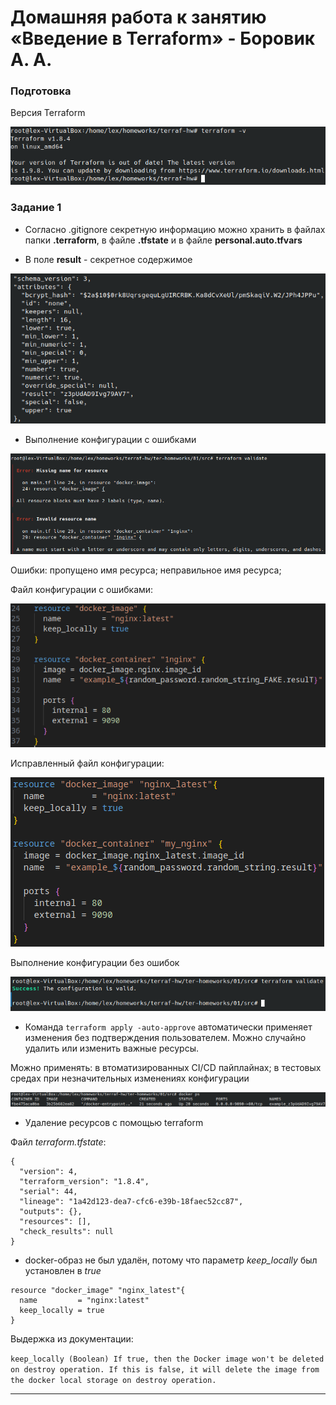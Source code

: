 # Домашняя работа к занятию «Введение в Terraform» - Боровик А. А.

### Подготовка

Версия Terraform

![Версия Terraform](https://github.com/Lex-Chaos/terintro-hw/blob/main/img/Task-0-1.png)

### Задание 1

- Согласно .gitignore секретную информацию можно хранить в файлах папки **.terraform**, в файле **.tfstate** и в файле **personal.auto.tfvars**

- В поле **result** - секретное содержимое

![Версия Terraform](https://github.com/Lex-Chaos/terintro-hw/blob/main/img/Task-1-2.png)

- Выполнение конфигурации с ошибками

![Выполнено с ошибками](https://github.com/Lex-Chaos/terintro-hw/blob/main/img/Task-1-3.png)

Ошибки:
 пропущено имя ресурса;
 неправильное имя ресурса;

Файл конфигурации с ошибками:

![Конфигурация с ошибками](https://github.com/Lex-Chaos/terintro-hw/blob/main/img/Task-1-4.png)

Исправленный файл конфигурации:

![Исправленная конфигурация](https://github.com/Lex-Chaos/terintro-hw/blob/main/img/Task-1-5.png)

Выполнение конфигурации без ошибок

![Выполнено без ошибок](https://github.com/Lex-Chaos/terintro-hw/blob/main/img/Task-1-6.png)

- Команда `terraform apply -auto-approve` автоматически применяет изменения без подтверждения пользователем. Можно случайно удалить или изменить важные ресурсы.

Можно применять:
 в втоматизированных CI/CD пайплайнах;
 в тестовых средах
 при незначительных изменениях конфигурации

![Результат docker ps](https://github.com/Lex-Chaos/terintro-hw/blob/main/img/Task-1-7.png)

- Удаление ресурсов с помощью terraform

Файл *terraform.tfstate*:

```
{
  "version": 4,
  "terraform_version": "1.8.4",
  "serial": 44,
  "lineage": "1a42d123-dea7-cfc6-e39b-18faec52cc87",
  "outputs": {},
  "resources": [],
  "check_results": null
}
```

- docker-образ не был удалён, потому что параметр *keep_locally* был установлен в *true*

```
resource "docker_image" "nginx_latest"{
  name         = "nginx:latest"
  keep_locally = true
}
```

Выдержка из документации:

`keep_locally (Boolean) If true, then the Docker image won't be deleted on destroy operation. If this is false, it will delete the image from the docker local storage on destroy operation.`

---
